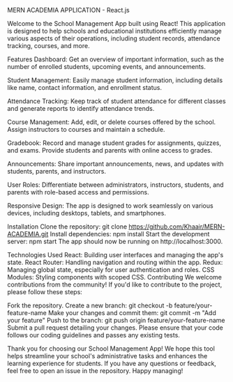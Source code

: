 MERN ACADEMIA APPLICATION - React.js

Welcome to the School Management App built using React! This application is designed to help schools and educational institutions efficiently manage various aspects of their operations, including student records, attendance tracking, courses, and more.

Features
Dashboard: Get an overview of important information, such as the number of enrolled students, upcoming events, and announcements.

Student Management: Easily manage student information, including details like name, contact information, and enrollment status.

Attendance Tracking: Keep track of student attendance for different classes and generate reports to identify attendance trends.

Course Management: Add, edit, or delete courses offered by the school. Assign instructors to courses and maintain a schedule.

Gradebook: Record and manage student grades for assignments, quizzes, and exams. Provide students and parents with online access to grades.

Announcements: Share important announcements, news, and updates with students, parents, and instructors.

User Roles: Differentiate between administrators, instructors, students, and parents with role-based access and permissions.

Responsive Design: The app is designed to work seamlessly on various devices, including desktops, tablets, and smartphones.

Installation
Clone the repository: git clone https://github.com/Khaair/MERN-ACADEMIA.git
Install dependencies: npm install
Start the development server: npm start
The app should now be running on http://localhost:3000.

Technologies Used
React: Building user interfaces and managing the app's state.
React Router: Handling navigation and routing within the app.
Redux: Managing global state, especially for user authentication and roles.
CSS Modules: Styling components with scoped CSS.
Contributing
We welcome contributions from the community! If you'd like to contribute to the project, please follow these steps:

Fork the repository.
Create a new branch: git checkout -b feature/your-feature-name
Make your changes and commit them: git commit -m "Add your feature"
Push to the branch: git push origin feature/your-feature-name
Submit a pull request detailing your changes.
Please ensure that your code follows our coding guidelines and passes any existing tests.

Thank you for choosing our School Management App! We hope this tool helps streamline your school's administrative tasks and enhances the learning experience for students. If you have any questions or feedback, feel free to open an issue in the repository. Happy managing!

